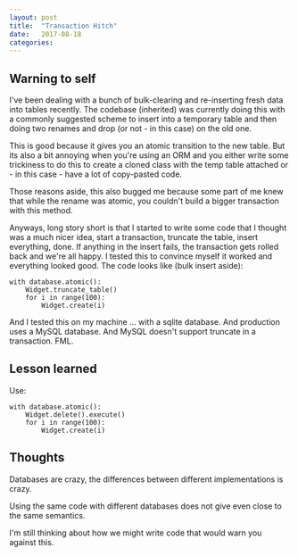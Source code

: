 ```yaml
---
layout: post
title:  "Transaction Hitch"
date:   2017-08-18
categories:
---
```


## **Warning to self**

I've been dealing with a bunch of bulk-clearing and re-inserting fresh data into tables recently. The codebase (inherited) was currently doing this with a commonly suggested scheme to insert into a temporary table and then doing two renames and drop (or not - in this case) on the old one.

This is good because it gives you an atomic transition to the new table. But its also a bit annoying when you're using an ORM and you either write some trickiness to do this to create a cloned class with the temp table attached or - in this case - have a lot of copy-pasted code.

Those reasons aside, this also bugged me because some part of me knew that while the rename was atomic, you couldn't build a bigger transaction with this method.

Anyways, long story short is that I started to write some code that I thought was a much nicer idea, start a transaction, truncate the table, insert everything, done. If anything in the insert fails, the transaction gets rolled back and we're all happy. I tested this to convince myself it worked and everything looked good. The code looks like (bulk insert aside):

```
with database.atomic():
    Widget.truncate_table()
    for i in range(100):
        Widget.create(i)
```

And I tested this on my machine ... with a sqlite database. And production uses a MySQL database. And MySQL doesn't support truncate in a transaction. FML.

## Lesson learned

Use:

```
with database.atomic():
    Widget.delete().execute()
    for i in range(100):
        Widget.create(i)
```

## Thoughts

Databases are crazy, the differences between different implementations is crazy.

Using the same code with different databases does not give even close to the same semantics.

I'm still thinking about how we might write code that would warn you against this.
